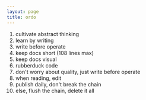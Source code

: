 ```yaml
---
layout: page
title: ordo
---
```

01. cultivate abstract thinking
02. learn by writing
03. write before operate
04. keep docs short (108 lines max)
05. keep docs visual
06. rubberduck code
07. don't worry about quality, just write before operate
08. when reading, edit
09. publish daily, don't break the chain
10. else, flush the chain, delete it all